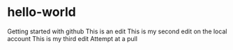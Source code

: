 # hello-world
Getting started with github
This is an edit
This is my second edit on the local account
This is my third edit
Attempt at a pull
